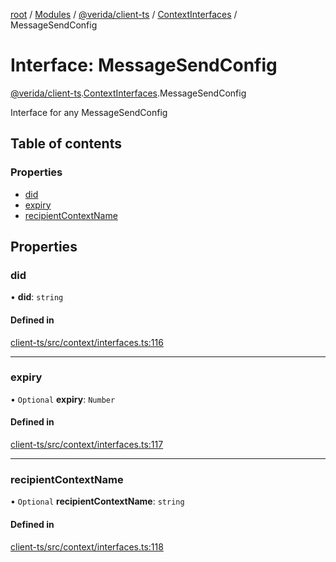[root](../README.md) / [Modules](../modules.md) / [@verida/client-ts](../modules/verida_client_ts.md) / [ContextInterfaces](../modules/verida_client_ts.ContextInterfaces.md) / MessageSendConfig

# Interface: MessageSendConfig

[@verida/client-ts](../modules/verida_client_ts.md).[ContextInterfaces](../modules/verida_client_ts.ContextInterfaces.md).MessageSendConfig

Interface for any MessageSendConfig

## Table of contents

### Properties

- [did](verida_client_ts.ContextInterfaces.MessageSendConfig.md#did)
- [expiry](verida_client_ts.ContextInterfaces.MessageSendConfig.md#expiry)
- [recipientContextName](verida_client_ts.ContextInterfaces.MessageSendConfig.md#recipientcontextname)

## Properties

### did

• **did**: `string`

#### Defined in

[client-ts/src/context/interfaces.ts:116](https://github.com/verida/verida-js/blob/7bffc4e/packages/client-ts/src/context/interfaces.ts#L116)

___

### expiry

• `Optional` **expiry**: `Number`

#### Defined in

[client-ts/src/context/interfaces.ts:117](https://github.com/verida/verida-js/blob/7bffc4e/packages/client-ts/src/context/interfaces.ts#L117)

___

### recipientContextName

• `Optional` **recipientContextName**: `string`

#### Defined in

[client-ts/src/context/interfaces.ts:118](https://github.com/verida/verida-js/blob/7bffc4e/packages/client-ts/src/context/interfaces.ts#L118)
